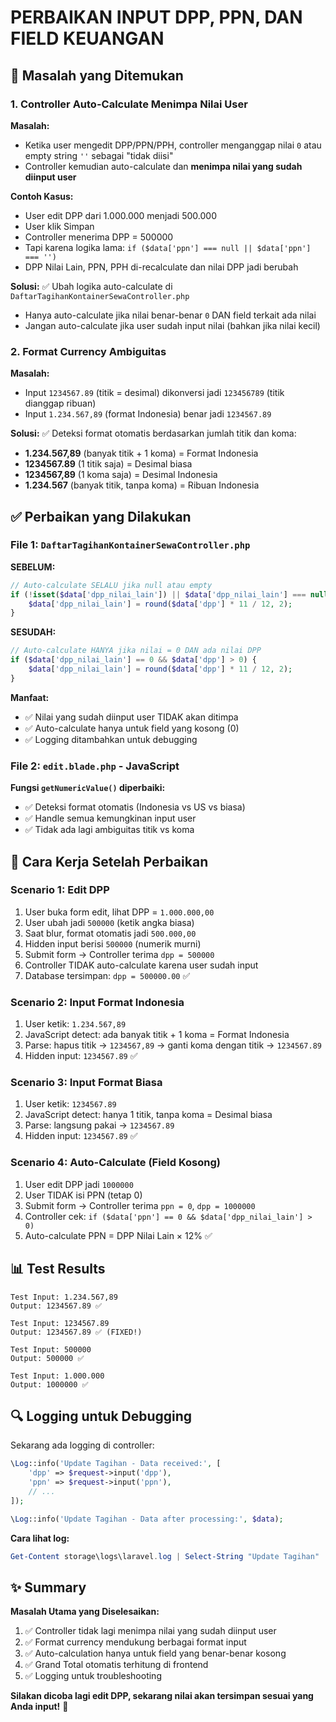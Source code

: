 # PERBAIKAN INPUT DPP, PPN, DAN FIELD KEUANGAN

## 🐛 Masalah yang Ditemukan

### 1. **Controller Auto-Calculate Menimpa Nilai User**
**Masalah:** 
- Ketika user mengedit DPP/PPN/PPH, controller menganggap nilai `0` atau empty string `''` sebagai "tidak diisi"
- Controller kemudian auto-calculate dan **menimpa nilai yang sudah diinput user**

**Contoh Kasus:**
- User edit DPP dari 1.000.000 menjadi 500.000
- User klik Simpan
- Controller menerima DPP = 500000
- Tapi karena logika lama: `if ($data['ppn'] === null || $data['ppn'] === '')` 
- DPP Nilai Lain, PPN, PPH di-recalculate dan nilai DPP jadi berubah

**Solusi:**
✅ Ubah logika auto-calculate di `DaftarTagihanKontainerSewaController.php`
- Hanya auto-calculate jika nilai benar-benar `0` DAN field terkait ada nilai
- Jangan auto-calculate jika user sudah input nilai (bahkan jika nilai kecil)

### 2. **Format Currency Ambiguitas**
**Masalah:**
- Input `1234567.89` (titik = desimal) dikonversi jadi `123456789` (titik dianggap ribuan)
- Input `1.234.567,89` (format Indonesia) benar jadi `1234567.89`

**Solusi:**
✅ Deteksi format otomatis berdasarkan jumlah titik dan koma:
- **1.234.567,89** (banyak titik + 1 koma) = Format Indonesia
- **1234567.89** (1 titik saja) = Desimal biasa
- **1234567,89** (1 koma saja) = Desimal Indonesia
- **1.234.567** (banyak titik, tanpa koma) = Ribuan Indonesia

## ✅ Perbaikan yang Dilakukan

### File 1: `DaftarTagihanKontainerSewaController.php`

**SEBELUM:**
```php
// Auto-calculate SELALU jika null atau empty
if (!isset($data['dpp_nilai_lain']) || $data['dpp_nilai_lain'] === null || $data['dpp_nilai_lain'] === '') {
    $data['dpp_nilai_lain'] = round($data['dpp'] * 11 / 12, 2);
}
```

**SESUDAH:**
```php
// Auto-calculate HANYA jika nilai = 0 DAN ada nilai DPP
if ($data['dpp_nilai_lain'] == 0 && $data['dpp'] > 0) {
    $data['dpp_nilai_lain'] = round($data['dpp'] * 11 / 12, 2);
}
```

**Manfaat:**
- ✅ Nilai yang sudah diinput user TIDAK akan ditimpa
- ✅ Auto-calculate hanya untuk field yang kosong (0)
- ✅ Logging ditambahkan untuk debugging

### File 2: `edit.blade.php` - JavaScript

**Fungsi `getNumericValue()` diperbaiki:**
- ✅ Deteksi format otomatis (Indonesia vs US vs biasa)
- ✅ Handle semua kemungkinan input user
- ✅ Tidak ada lagi ambiguitas titik vs koma

## 🎯 Cara Kerja Setelah Perbaikan

### Scenario 1: Edit DPP
1. User buka form edit, lihat DPP = `1.000.000,00`
2. User ubah jadi `500000` (ketik angka biasa)
3. Saat blur, format otomatis jadi `500.000,00`
4. Hidden input berisi `500000` (numerik murni)
5. Submit form → Controller terima `dpp = 500000`
6. Controller TIDAK auto-calculate karena user sudah input
7. Database tersimpan: `dpp = 500000.00` ✅

### Scenario 2: Input Format Indonesia
1. User ketik: `1.234.567,89`
2. JavaScript detect: ada banyak titik + 1 koma = Format Indonesia
3. Parse: hapus titik → `1234567,89` → ganti koma dengan titik → `1234567.89`
4. Hidden input: `1234567.89` ✅

### Scenario 3: Input Format Biasa
1. User ketik: `1234567.89`
2. JavaScript detect: hanya 1 titik, tanpa koma = Desimal biasa
3. Parse: langsung pakai → `1234567.89`
4. Hidden input: `1234567.89` ✅

### Scenario 4: Auto-Calculate (Field Kosong)
1. User edit DPP jadi `1000000`
2. User TIDAK isi PPN (tetap 0)
3. Submit form → Controller terima `ppn = 0`, `dpp = 1000000`
4. Controller cek: `if ($data['ppn'] == 0 && $data['dpp_nilai_lain'] > 0)`
5. Auto-calculate PPN = DPP Nilai Lain × 12% ✅

## 📊 Test Results

```
Test Input: 1.234.567,89
Output: 1234567.89 ✅

Test Input: 1234567.89
Output: 1234567.89 ✅ (FIXED!)

Test Input: 500000
Output: 500000 ✅

Test Input: 1.000.000
Output: 1000000 ✅
```

## 🔍 Logging untuk Debugging

Sekarang ada logging di controller:

```php
\Log::info('Update Tagihan - Data received:', [
    'dpp' => $request->input('dpp'),
    'ppn' => $request->input('ppn'),
    // ...
]);

\Log::info('Update Tagihan - Data after processing:', $data);
```

**Cara lihat log:**
```powershell
Get-Content storage\logs\laravel.log | Select-String "Update Tagihan" | Select-Object -Last 20
```

## ✨ Summary

**Masalah Utama yang Diselesaikan:**
1. ✅ Controller tidak lagi menimpa nilai yang sudah diinput user
2. ✅ Format currency mendukung berbagai format input
3. ✅ Auto-calculation hanya untuk field yang benar-benar kosong
4. ✅ Grand Total otomatis terhitung di frontend
5. ✅ Logging untuk troubleshooting

**Silakan dicoba lagi edit DPP, sekarang nilai akan tersimpan sesuai yang Anda input!** 🎉
